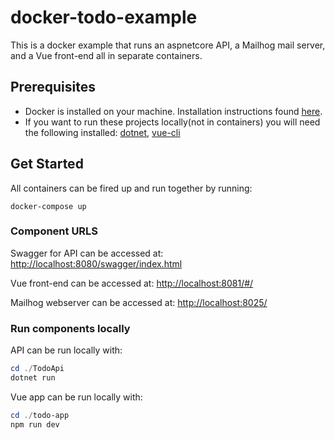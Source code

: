 # docker-todo-example

This is a docker example that runs an aspnetcore API, a Mailhog mail server, and a Vue front-end all in separate containers.

## Prerequisites

* Docker is installed on your machine. Installation instructions found [here](https://docs.docker.com/get-docker/).
* If you want to run these projects locally(not in containers) you will need the following installed: [dotnet](https://dotnet.microsoft.com/download/dotnet-core/thank-you/sdk-3.1.201-windows-x64-installer), [vue-cli](https://cli.vuejs.org/guide/installation.html)

## Get Started

All containers can be fired up and run together by running:

`docker-compose up`

### Component URLS

Swagger for API can be accessed at: <http://localhost:8080/swagger/index.html>

Vue front-end can be accessed at: <http://localhost:8081/#/>

Mailhog webserver can be accessed at: <http://localhost:8025/>

### Run components locally

API can be run locally with:

```powershell
cd ./TodoApi
dotnet run
```

Vue app can be run locally with:

```powershell
cd ./todo-app
npm run dev
```
